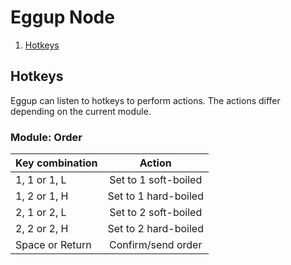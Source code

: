 Eggup Node
==========


1. [Hotkeys](#user-content-hotkeys)


Hotkeys
-------

Eggup can listen to hotkeys to perform actions.
The actions differ depending on the current module.


### Module: Order

| Key combination  | Action               |
| ---------------- |:--------------------:|
| 1, 1 or 1, L     | Set to 1 soft-boiled |
| 1, 2 or 1, H     | Set to 1 hard-boiled |
| 2, 1 or 2, L     | Set to 2 soft-boiled |
| 2, 2 or 2, H     | Set to 2 hard-boiled |
| Space or Return  | Confirm/send order   |
